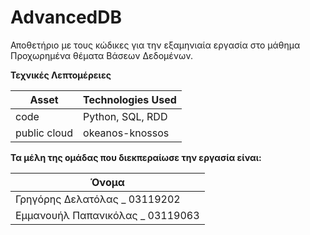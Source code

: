 # AdvancedDB   

Αποθετήριο με τους κώδικες για την εξαμηνιαία εργασία στο μάθημα Προχωρημένα θέματα Βάσεων Δεδομένων.

**Τεχνικές Λεπτομέρειες**

| Asset | Technologies Used |
| ----- | ----------- |
| code | Python, SQL, RDD |
| public cloud | okeanos-knossos |



**Τα μέλη της  ομάδας που διεκπεραίωσε την εργασία είναι:**

| Όνομα
| ----- 
| Γρηγόρης Δελατόλας _ 03119202
| Εμμανουήλ Παπανικόλας _ 03119063

